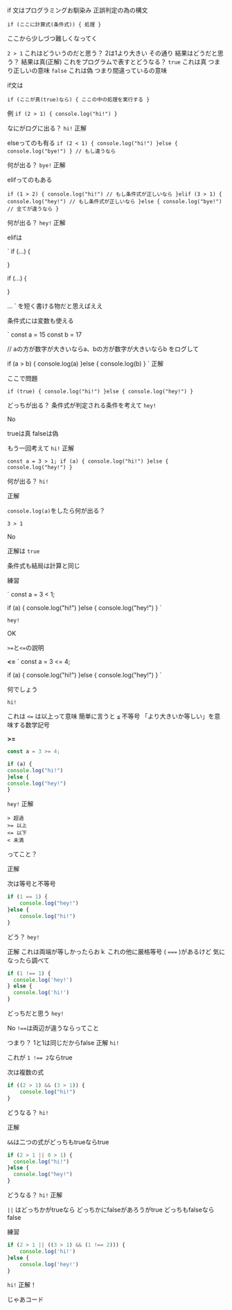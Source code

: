 if 文はプログラミングお馴染み
正誤判定の為の構文

`
if (ここに計算式(条件式)) {
    処理
}
`

ここから少しづつ難しくなってく

`2 > 1`
これはどういうのだと思う？
2は1より大きい
その通り
結果はどうだと思う？
結果は真(正解)
これをプログラムで表すとどうなる？
`true`
これは真 つまり正しいの意味
`false`
これは偽 つまり間違っているの意味

if文は

`
if (ここが真(true)なら) {
    ここの中の処理を実行する
}
`

例
`
if (2 > 1) {
    console.log("hi!")
}
`

なにがログに出る？
`hi!`
正解

elseってのも有る
`
if (2 < 1) {
    console.log("hi!")
}else {
    console.log("bye!")
} // もし違うなら
`

何が出る？
`bye!`
正解

elifってのもある

`
if (1 > 2) {
    console.log("hi!")
    // もし条件式が正しいなら
}elif (3 > 1) {
    console.log("hey!")
    // もし条件式が正しいなら
}else {
    console.log("bye!")
    // 全てが違うなら
}
`

何が出る？
`hey!`
正解

elifは

`
if (...) {

}

if (...) {

}

...
`
を短く書ける物だと思えばええ

条件式には変数も使える

`
const a = 15
const b = 17

// aの方が数字が大きいならa、bの方が数字が大きいならb をログして

if (a > b) {
    console.log(a)
}else  {
    console.log(b)
}
`
正解

ここで問題

`
if (true) {
    console.log("hi!")
}else {
    console.log("hey!")
}
`

どっちが出る？ 条件式が判定される条件を考えて
`hey!`

No

trueは真
falseは偽

もう一回考えて
`hi!`
正解

`
const a = 3 > 1;
if (a) {
    console.log("hi!")
}else {
    console.log("hey!")
}
`

何が出る？
`hi!`

正解

`console.log(a)`をしたら何が出る？

`3 > 1`

No

正解は `true`

条件式も結局は計算と同じ

練習

`
const a = 3 < 1;

if (a) {
    console.log("hi!")
}else {
    console.log("hey!")
}
`

`hey!`

OK

`>=`と`<=`の説明

**<=**
`
const a = 3 <= 4;

if (a) {
    console.log("hi!")
}else {
    console.log("hey!")
}
`

何でしょう

`hi!`

これは `<=` は以上って意味
簡単に言うと `≦`
不等号
「より大きいか等しい」を意味する数学記号

**>=**
```js
const a = 3 >= 4;

if (a) {
console.log("hi!")
}else {
console.log("hey!")
}
```

`hey!`
正解

```
> 超過
>= 以上
<= 以下
< 未満
```

ってこと？

正解

次は等号と不等号

```js
if (1 == 1) {
    console.log("hey!")
}else {
    console.log("hi!")
}
```

どう？
`hey!`

正解
これは両端が等しかったらおｋ
これの他に厳格等号 ( `===` )があるけど
気になったら調べて

```js
if (1 !== 1) {
  console.log('hey!')
} else {
  console.log('hi!')
}
```

どっちだと思う
`hey!`

No
`!==`は両辺が違うならってこと

つまり？
1と1は同じだからfalse
正解
`hi!`

これが `1 !== 2`ならtrue

次は複数の式

```js
if ((2 > 1) && (3 > 1)) {
    console.log("hi!")
}
```

どうなる？
`hi!`

正解

`&&`は二つの式がどっちもtrueならtrue

```js
if (2 > 1 || 0 > 1) {
  console.log("hi!")
}else {
  console.log("hey!")
}
```

どうなる？
`hi!`
正解

`||` はどっちかがtrueなら
どっちかにfalseがあろうがtrue
どっちもfalseならfalse

練習

```js
if (2 > 1 || ((3 > 1) && (1 !== 2))) {
    console.log('hi!')
}else {
    console.log('hey!')
}
```

`hi!`
正解！

じゃあコード